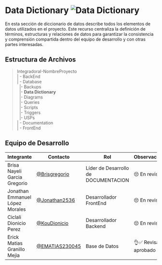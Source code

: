 # Data Dictionary  ![Data Dictionary](https://img.shields.io/badge/MySQL-005C84?style=for-the-badge&logo=mysql&logoColor=white)

En esta sección de diccionario de datos describe todos los elementos de datos utilizados en el proyecto. Este recurso centraliza la definición de términos, estructuras y relaciones de datos para garantizar la consistencia y comprensión compartida dentro del equipo de desarrollo y con otras partes interesadas.
## Estructura de Archivos

>IntegradoraI-NombreProyecto<br>
>| - BackEnd <br>
>| - Database<br>
>&nbsp;&nbsp;|- Backups<br>
>&nbsp;&nbsp;|- **Data Dictionary**<br>
>&nbsp;&nbsp;|- Diagrams<br>
>&nbsp;&nbsp;|- Queries<br>
>&nbsp;&nbsp;|- Scripts<br>
>&nbsp;&nbsp;|- Triggers<br>
>&nbsp;&nbsp;|- USPs<br>
>| - Documentation<br>
>| - FrontEnd



## Equipo de Desarrollo

|Integrante|Contacto|Rol|Observaciones|
|------------|--------|---|---|
|Brisa Nayeli Garcia Gregorio|[@Brisgregorio](https://github.com/Brisgregorio)|Líder de Desarrollo de DOCUMENTACION |😔 En revision|
|Jonathan Emmanuel López Morales|[@Jonathan2536](https://github.com/Jonathan2536)|Desarrollador FrontEnd| 😔 En revision|
|Ciclali Dionicio Perez|[@KouDionicio](https://github.com/KouDionicio)|Desarrollador Backend|😔 En revision|
|Erick Matias Granillo Mejia|[@EMATIAS230045](https://github.com/EMATIAS230045)|Base de Datos|👌✅ Revisado y aprobado|
